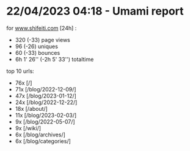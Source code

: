 # 22/04/2023 04:18 - Umami report
for www.shifeiti.com [24h] :

 - 320 (-33) page views
 - 96 (-26) uniques
 - 60 (-33) bounces
 - 6h 1' 26'' (-2h 5' 33'') totaltime


top 10 urls:
 - 76x [/]
 - 71x [/blog/2022-12-09/]
 - 47x [/blog/2023-01-12/]
 - 24x [/blog/2022-12-22/]
 - 18x [/about/]
 - 11x [/blog/2023-02-03/]
 - 9x [/blog/2022-05-07/]
 - 9x [/wiki/]
 - 6x [/blog/archives/]
 - 6x [/blog/categories/]


